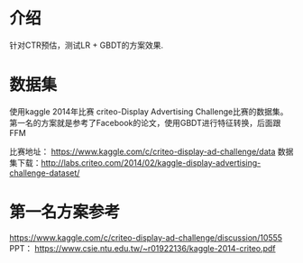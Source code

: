 # 介绍
针对CTR预估，测试LR + GBDT的方案效果. 

# 数据集
使用kaggle 2014年比赛 criteo-Display Advertising Challenge比赛的数据集。第一名的方案就是参考了Facebook的论文，使用GBDT进行特征转换，后面跟FFM

比赛地址： https://www.kaggle.com/c/criteo-display-ad-challenge/data
数据集下载：http://labs.criteo.com/2014/02/kaggle-display-advertising-challenge-dataset/

# 第一名方案参考
https://www.kaggle.com/c/criteo-display-ad-challenge/discussion/10555
PPT： https://www.csie.ntu.edu.tw/~r01922136/kaggle-2014-criteo.pdf

